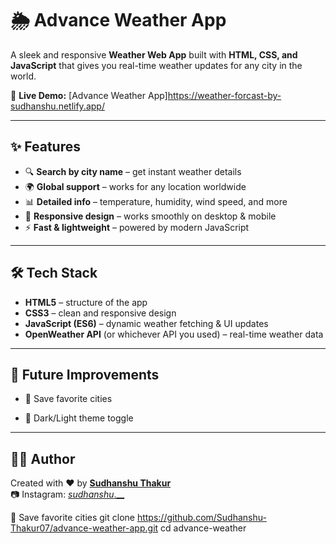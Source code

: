 # 🌦️ Advance Weather App

A sleek and responsive **Weather Web App** built with **HTML, CSS, and JavaScript** that gives you real-time weather updates for any city in the world.  

🔗 **Live Demo:** [Advance Weather App]https://weather-forcast-by-sudhanshu.netlify.app/

---

## ✨ Features

- 🔍 **Search by city name** – get instant weather details  
- 🌍 **Global support** – works for any location worldwide  
- 📊 **Detailed info** – temperature, humidity, wind speed, and more  
- 📱 **Responsive design** – works smoothly on desktop & mobile  
- ⚡ **Fast & lightweight** – powered by modern JavaScript  

---

## 🛠️ Tech Stack

- **HTML5** – structure of the app  
- **CSS3** – clean and responsive design  
- **JavaScript (ES6)** – dynamic weather fetching & UI updates  
- **OpenWeather API** (or whichever API you used) – real-time weather data  

---

## 🌟 Future Improvements

- 📌 Save favorite cities

- 📌 Dark/Light theme toggle


---

## 👨‍💻 Author
Created with ❤️ by **[Sudhanshu Thakur](https://github.com/Sudhanshu-Thakur07)**  
📷 Instagram: [ _sudhanshu_.__](https://instagram.com/_sudhanshu_.__)







📌 Save favorite cities
git clone https://github.com/Sudhanshu-Thakur07/advance-weather-app.git
cd advance-weather
